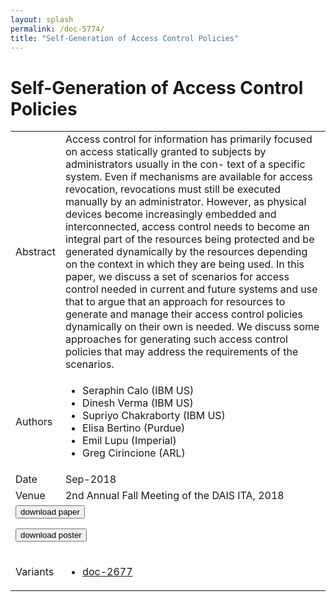 ```yaml
---
layout: splash
permalink: /doc-5774/
title: "Self-Generation of Access Control Policies"
---
```


# Self-Generation of Access Control Policies

<table>
    <tbody>
    <tr>
        <td>Abstract</td>
        <td>Access control for information has primarily focused on access statically granted to subjects by administrators usually in the con- text of a specific system. Even if mechanisms are available for access revocation, revocations must still be executed manually by an administrator. However, as physical devices become increasingly embedded and interconnected, access control needs to become an integral part of the resources being protected and be generated dynamically by the resources depending on the context in which they are being used. In this paper, we discuss a set of scenarios for access control needed in current and future systems and use that to argue that an approach for resources to generate and manage their access control policies dynamically on their own is needed. We discuss some approaches for generating such access control policies that may address the requirements of the scenarios.</td>
    </tr>
    <tr>
        <td>Authors</td>
        <td>
            <ul>
                <li>Seraphin Calo (IBM US)</li>
                <li>Dinesh Verma (IBM US)</li>
                <li>Supriyo Chakraborty (IBM US)</li>
                <li>Elisa Bertino (Purdue)</li>
                <li>Emil Lupu (Imperial)</li>
                <li>Greg Cirincione (ARL)</li>
            </ul>
        </td>
    </tr>
    <tr>
        <td>Date</td>
        <td>Sep-2018</td>
    </tr>
    <tr>
        <td>Venue</td>
        <td>2nd Annual Fall Meeting of the DAIS ITA, 2018</td>
    </tr>
        <tr>
            <td colspan="2">
                <form method="get" action="https://dais-ita.org/sites/default/files/2535.pdf">
                    <button type="submit">download paper</button>
                </form>
                <form method="get" action="https://dais-ita.org/sites/default/files/2535_poster.pdf">
                    <button type="submit">download poster</button>
                </form>
            </td>
        </tr>
        <tr>
            <td>Variants</td>
            <td>
                <ul>
                    <li><a href="${varId}">doc-2677</a></li>
                </ul>
            </td>
        </tr>
    </tbody>
</table>
